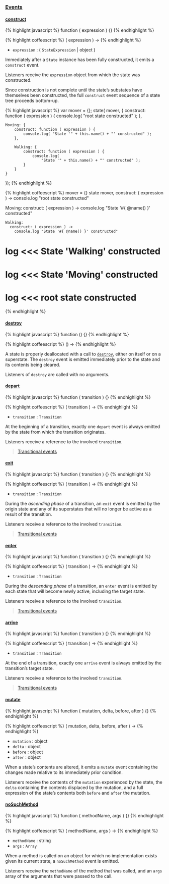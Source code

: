 ### [Events](#state--events)

#### [construct](#state--events--construct)

{% highlight javascript %}
function ( expression ) {}
{% endhighlight %}

{% highlight coffeescript %}
( expression ) ->
{% endhighlight %}

* `expression` : ( `StateExpression` | object )

Immediately after a `State` instance has been fully constructed, it emits a `construct` event.

Listeners receive the `expression` object from which the state was constructed.

Since construction is not complete until the state’s substates have themselves been constructed, the full `construct` event sequence of a state tree proceeds bottom-up.

{% highlight javascript %}
var mover = {};
state( mover, {
    construct: function ( expression ) {
        console.log( "root state constructed" );
    },

    Moving: {
        construct: function ( expression ) {
            console.log( "State '" + this.name() + "' constructed" );
        },

        Walking: {
            construct: function ( expression ) {
                console.log(
                    "State '" + this.name() + "' constructed" );
            }
        }
    }
});
{% endhighlight %}

{% highlight coffeescript %}
mover = {}
state mover,
  construct: ( expression ) ->
    console.log "root state constructed"
  
  Moving:
    construct: ( expression ) ->
      console.log "State '#{ @name() }' constructed"
    
    Walking:
      construct: ( expression ) ->
        console.log "State '#{ @name() }' constructed"

# log <<< State 'Walking' constructed
# log <<< State 'Moving' constructed
# log <<< root state constructed
{% endhighlight %}


#### [destroy](#state--events--destroy)

{% highlight javascript %}
function () {}
{% endhighlight %}

{% highlight coffeescript %}
() ->
{% endhighlight %}

A state is properly deallocated with a call to [`destroy`](#state--methods--destroy), either on itself or on a superstate. The `destroy` event is emitted immediately prior to the state and its contents being cleared.

Listeners of `destroy` are called with no arguments.


#### [depart](#state--events--depart)

{% highlight javascript %}
function ( transition ) {}
{% endhighlight %}

{% highlight coffeescript %}
( transition ) ->
{% endhighlight %}

* `transition` : `Transition`

At the beginning of a transition, exactly one `depart` event is always emitted by the state from which the transition originates.

Listeners receive a reference to the involved `transition`.

> [Transitional events](/docs/#concepts--events--transitional)


#### [exit](#state--events--exit)

{% highlight javascript %}
function ( transition ) {}
{% endhighlight %}

{% highlight coffeescript %}
( transition ) ->
{% endhighlight %}

* `transition` : `Transition`

During the *ascending phase* of a transition, an `exit` event is emitted by the origin state and any of its superstates that will no longer be active as a result of the transition.

Listeners receive a reference to the involved `transition`.

> [Transitional events](/docs/#concepts--events--transitional)


#### [enter](#state--events--enter)

{% highlight javascript %}
function ( transition ) {}
{% endhighlight %}

{% highlight coffeescript %}
( transition ) ->
{% endhighlight %}

* `transition` : `Transition`

During the *descending phase* of a transition, an `enter` event is emitted by each state that will become newly active, including the target state.

Listeners receive a reference to the involved `transition`.

> [Transitional events](/docs/#concepts--events--transitional)


#### [arrive](#state--events--arrive)

{% highlight javascript %}
function ( transition ) {}
{% endhighlight %}

{% highlight coffeescript %}
( transition ) ->
{% endhighlight %}

* `transition` : `Transition`

At the end of a transition, exactly one `arrive` event is always emitted by the transition’s target state.

Listeners receive a reference to the involved `transition`.

> [Transitional events](/docs/#concepts--events--transitional)


#### [mutate](#state--events--mutate)

{% highlight javascript %}
function ( mutation, delta, before, after ) {}
{% endhighlight %}

{% highlight coffeescript %}
( mutation, delta, before, after ) ->
{% endhighlight %}

* `mutation` : object
* `delta` : object
* `before` : object
* `after` : object

When a state’s contents are altered, it emits a `mutate` event containing the changes made relative to its immediately prior condition.

Listeners receive the contents of the `mutation` experienced by the state, the `delta` containing the contents displaced by the mutation, and a full expression of the state’s contents both `before` and `after` the mutation.


#### [noSuchMethod](#state--events--no-such-method)

{% highlight javascript %}
function ( methodName, args ) {}
{% endhighlight %}

{% highlight coffeescript %}
( methodName, args ) ->
{% endhighlight %}

* `methodName` : string
* `args` : `Array`

When a method is called on an object for which no implementation exists given its current state, a `noSuchMethod` event is emitted.

Listeners receive the `methodName` of the method that was called, and an `args` array of the arguments that were passed to the call.

